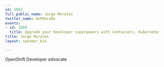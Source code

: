 ```yaml
---
id: 1052
full_public_name: Jorge Morales
twitter_name: UnPOUcoDe
events:
- id: 1858
  title: Upgrade your developer superpowers with Containers, Kubernetes, and OpenShift
title: Jorge Morales
layout: speaker_bio

---
```

OpenShift Developer advocate